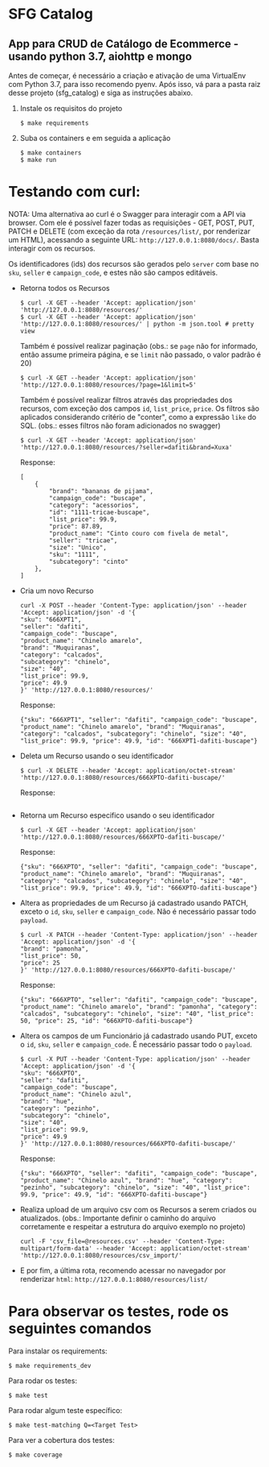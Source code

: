 # SFG Catalog

## App para CRUD de Catálogo de Ecommerce - usando python 3.7, aiohttp e mongo

Antes de começar, é necessário a criação e ativação de uma VirtualEnv com Python 3.7, para isso recomendo pyenv.
Após isso, vá para a pasta raiz desse projeto (sfg_catalog) e siga as instruções abaixo.

1) Instale os requisitos do projeto

    ```shell
    $ make requirements
    ```

2) Suba os containers e em seguida a aplicação

    ```shell
    $ make containers
    $ make run
    ```


# Testando com curl:

NOTA: Uma alternativa ao curl é o Swagger para interagir com a API via browser. Com ele é possível fazer todas as requisições - GET, POST, PUT, PATCH e DELETE (com exceção da rota `/resources/list/`, por renderizar um HTML), acessando a seguinte URL: ``` http://127.0.0.1:8080/docs/ ```. Basta interagir com os recursos.

Os identificadores (ids) dos recursos são gerados pelo `server` com base no `sku`, `seller` e `campaign_code`, e estes não são campos editáveis.

- Retorna todos os Recursos

    ```shell
    $ curl -X GET --header 'Accept: application/json' 'http://127.0.0.1:8080/resources/'
    $ curl -X GET --header 'Accept: application/json' 'http://127.0.0.1:8080/resources/' | python -m json.tool # pretty view
    ```

    Também é possível realizar paginação (obs.: se `page` não for informado, então assume primeira página, e se `limit` não passado, o valor padrão é 20)

    ```shell
    $ curl -X GET --header 'Accept: application/json' 'http://127.0.0.1:8080/resources/?page=1&limit=5'
    ```

    Também é possível realizar filtros através das propriedades dos recursos, com exceção dos campos `id`, `list_price`, `price`. Os filtros são aplicados considerando critério de "conter", como a expressão `like` do SQL. (obs.: esses filtros não foram adicionados no swagger)

    ```shell
    $ curl -X GET --header 'Accept: application/json' 'http://127.0.0.1:8080/resources/?seller=dafiti&brand=Xuxa'
    ```

    Response:
    ```
    [
        {
            "brand": "bananas de pijama",
            "campaign_code": "buscape",
            "category": "acessorios",
            "id": "1111-tricae-buscape",
            "list_price": 99.9,
            "price": 87.89,
            "product_name": "Cinto couro com fivela de metal",
            "seller": "tricae",
            "size": "Unico",
            "sku": "1111",
            "subcategory": "cinto"
        },
    ]

    ```

- Cria um novo Recurso

    ```shell
    curl -X POST --header 'Content-Type: application/json' --header 'Accept: application/json' -d '{
    "sku": "666XPT1",
    "seller": "dafiti",
    "campaign_code": "buscape",
    "product_name": "Chinelo amarelo",
    "brand": "Muquiranas",
    "category": "calcados",
    "subcategory": "chinelo",
    "size": "40",
    "list_price": 99.9,
    "price": 49.9
    }' 'http://127.0.0.1:8080/resources/'
    ```

    Response:
    ```
    {"sku": "666XPT1", "seller": "dafiti", "campaign_code": "buscape", "product_name": "Chinelo amarelo", "brand": "Muquiranas", "category": "calcados", "subcategory": "chinelo", "size": "40", "list_price": 99.9, "price": 49.9, "id": "666XPT1-dafiti-buscape"}
    ```

- Deleta um Recurso usando o seu identificador

    ```shell
    $ curl -X DELETE --header 'Accept: application/octet-stream' 'http://127.0.0.1:8080/resources/666XPTO-dafiti-buscape/'
    ```

    Response:
    ```
    ```

 - Retorna um Recurso especifico usando o seu identificador

    ```shell
    $ curl -X GET --header 'Accept: application/json' 'http://127.0.0.1:8080/resources/666XPTO-dafiti-buscape/'
    ```

    Response:
    ```
    {"sku": "666XPTO", "seller": "dafiti", "campaign_code": "buscape", "product_name": "Chinelo amarelo", "brand": "Muquiranas", "category": "calcados", "subcategory": "chinelo", "size": "40", "list_price": 99.9, "price": 49.9, "id": "666XPTO-dafiti-buscape"}
    ```

- Altera as propriedades de um Recurso já cadastrado usando PATCH, exceto o `id`, `sku`, `seller` e `campaign_code`. Não é necessário passar todo `payload`.

    ```shell
    $ curl -X PATCH --header 'Content-Type: application/json' --header 'Accept: application/json' -d '{
    "brand": "pamonha",
    "list_price": 50,
    "price": 25
    }' 'http://127.0.0.1:8080/resources/666XPTO-dafiti-buscape/'
    ```

    Response:
    ```
    {"sku": "666XPTO", "seller": "dafiti", "campaign_code": "buscape", "product_name": "Chinelo amarelo", "brand": "pamonha", "category": "calcados", "subcategory": "chinelo", "size": "40", "list_price": 50, "price": 25, "id": "666XPTO-dafiti-buscape"}
    ```

- Altera os campos de um Funcionário já cadastrado usando PUT, exceto o `id`, `sku`, `seller` e `campaign_code`. É necessário passar todo o `payload`.

    ```shell
    $ curl -X PUT --header 'Content-Type: application/json' --header 'Accept: application/json' -d '{
    "sku": "666XPTO",
    "seller": "dafiti",
    "campaign_code": "buscape",
    "product_name": "Chinelo azul",
    "brand": "hue",
    "category": "pezinho",
    "subcategory": "chinelo",
    "size": "40",
    "list_price": 99.9,
    "price": 49.9
    }' 'http://127.0.0.1:8080/resources/666XPTO-dafiti-buscape/'
    ```

    Response:
    ```
    {"sku": "666XPTO", "seller": "dafiti", "campaign_code": "buscape", "product_name": "Chinelo azul", "brand": "hue", "category": "pezinho", "subcategory": "chinelo", "size": "40", "list_price": 99.9, "price": 49.9, "id": "666XPTO-dafiti-buscape"}
    ```

- Realiza upload de um arquivo csv com os Recursos a serem criados ou atualizados. (obs.: Importante definir o caminho do arquivo corretamente e respeitar a estrutura do arquivo exemplo no projeto)

    ```shell
    curl -F 'csv_file=@resources.csv' --header 'Content-Type: multipart/form-data' --header 'Accept: application/octet-stream' 'http://127.0.0.1:8080/resources/csv_import/'
    ```

- E por fim, a última rota, recomendo acessar no navegador por renderizar `html`:
    `http://127.0.0.1:8080/resources/list/`

# Para observar os testes, rode os seguintes comandos

Para instalar os requirements:

```shell
$ make requirements_dev
```

Para rodar os testes:

```shell
$ make test
```

Para rodar algum teste específico:

```shell
$ make test-matching Q=<Target Test>
```

Para ver a cobertura dos testes:

```shell
$ make coverage
```